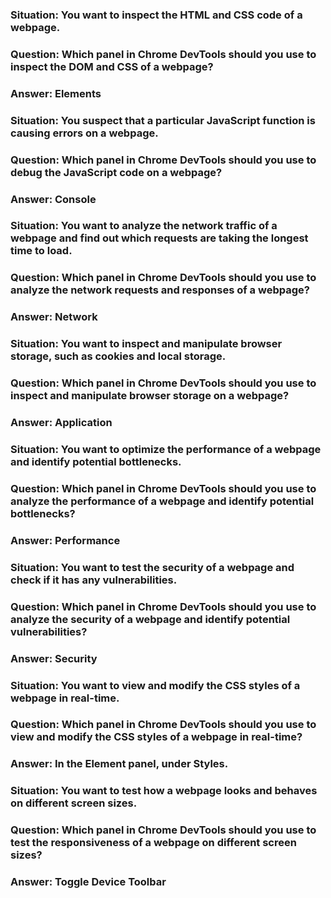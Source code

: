### Situation: You want to inspect the HTML and CSS code of a webpage.
### Question: Which panel in Chrome DevTools should you use to inspect the DOM and CSS of a webpage?
### Answer: Elements

### Situation: You suspect that a particular JavaScript function is causing errors on a webpage.
### Question: Which panel in Chrome DevTools should you use to debug the JavaScript code on a webpage?
### Answer: Console

### Situation: You want to analyze the network traffic of a webpage and find out which requests are taking the longest time to load.
### Question: Which panel in Chrome DevTools should you use to analyze the network requests and responses of a webpage?
### Answer: Network

### Situation: You want to inspect and manipulate browser storage, such as cookies and local storage.
### Question: Which panel in Chrome DevTools should you use to inspect and manipulate browser storage on a webpage?
### Answer: Application

### Situation: You want to optimize the performance of a webpage and identify potential bottlenecks.
### Question: Which panel in Chrome DevTools should you use to analyze the performance of a webpage and identify potential bottlenecks?
### Answer: Performance


### Situation: You want to test the security of a webpage and check if it has any vulnerabilities.
### Question: Which panel in Chrome DevTools should you use to analyze the security of a webpage and identify potential vulnerabilities?
### Answer: Security

### Situation: You want to view and modify the CSS styles of a webpage in real-time.
### Question: Which panel in Chrome DevTools should you use to view and modify the CSS styles of a webpage in real-time?
### Answer: In the Element panel, under Styles.

### Situation: You want to test how a webpage looks and behaves on different screen sizes.
### Question: Which panel in Chrome DevTools should you use to test the responsiveness of a webpage on different screen sizes?
### Answer: Toggle Device Toolbar

